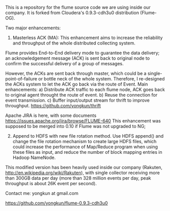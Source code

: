 
This is a repository for the flume source code we are using inside our company.
It is forked from Cloudera's 0.9.3-cdh3u0 distribution (Flume-OG).

Two major enhancements:

1) Masterless ACK (MA):
This enhancement aims to increase the reliability and throughput of the whole distributed collecting system.

Flume provides End-to-End delivery mode to guarantee the data delivery; an acknowledgement message (ACK) is sent back to original node to confirm the successful delivery of a group of messages. 

However, the ACKs are sent back through master, which could be a single-point-of-failure or bottle neck of the whole system.
Therefore, I re-designed the ACKs system to let the ACK go back via the route of Event.
Main enhancements:
    a) Distribute ACK traffic to each flume node, ACK goes back to original agent throught the route of event.
    b) Reuse the connection for event transmission.
    c) Buffer input/output stream for thrift to improve throughput. https://github.com/yongkun/thrift

Apache JIRA is here, with some documents https://issues.apache.org/jira/browse/FLUME-640
This enhancement was supposed to be merged into 0.10 if Flume was not upgraded to NG; 

2) Append to HDFS with new file rotation method.
Use HDFS append() and change the file rotation mechanism to create large HDFS files, which could increase the performance of Map/Reduce program when using these files as input, and reduce the number of block mapping entries in Hadoop NameNode.

This modified version has been heavily used inside our company (Rakuten, http://en.wikipedia.org/wiki/Rakuten), with single collector receiving more than 300GB data per day (more than 328 million events per day, peak throughput is about 26K event per second).

Contact me:
yongkun at gmail.com

https://github.com/yongkun/flume-0.9.3-cdh3u0
